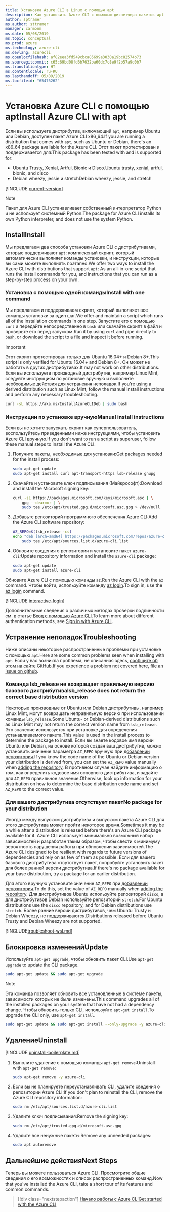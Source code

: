 ```yaml
---
title: Установка Azure CLI в Linux с помощью apt
description: Как установить Azure CLI с помощью диспетчера пакетов apt
author: sptramer
ms.author: sttramer
manager: carmonm
ms.date: 05/08/2019
ms.topic: conceptual
ms.prod: azure
ms.technology: azure-cli
ms.devlang: azurecli
ms.openlocfilehash: af82eea3fd549cbca85699a3030a19bc82574b73
ms.sourcegitcommit: c65c69bd08fd6b7632ba60dc7c8e9f2b57a9d0b7
ms.translationtype: HT
ms.contentlocale: ru-RU
ms.lasthandoff: 05/09/2019
ms.locfileid: "65476262"
---
```

# <a name="install-azure-cli-with-apt"></a><span data-ttu-id="f7ddd-103">Установка Azure CLI с помощью apt</span><span class="sxs-lookup"><span data-stu-id="f7ddd-103">Install Azure CLI with apt</span></span>

<span data-ttu-id="f7ddd-104">Если вы используете дистрибутив, включающий `apt`, например Ubuntu или Debian, доступен пакет Azure CLI x86_64.</span><span class="sxs-lookup"><span data-stu-id="f7ddd-104">If you are running a distribution that comes with `apt`, such as Ubuntu or Debian, there's an x86_64 package available for the Azure CLI.</span></span> <span data-ttu-id="f7ddd-105">Этот пакет протестирован и поддерживается для:</span><span class="sxs-lookup"><span data-stu-id="f7ddd-105">This package has been tested with and is supported for:</span></span>

* <span data-ttu-id="f7ddd-106">Ubuntu Trusty, Xenial, Artful, Bionic и Disco.</span><span class="sxs-lookup"><span data-stu-id="f7ddd-106">Ubuntu trusty, xenial, artful, bionic, and disco</span></span>
* <span data-ttu-id="f7ddd-107">Debian wheezy, jessie и stretch</span><span class="sxs-lookup"><span data-stu-id="f7ddd-107">Debian wheezy, jessie, and stretch</span></span>

[!INCLUDE [current-version](includes/current-version.md)]

> [!NOTE]
>
> <span data-ttu-id="f7ddd-108">Пакет для Azure CLI устанавливает собственный интерпретатор Python и не использует системный Python.</span><span class="sxs-lookup"><span data-stu-id="f7ddd-108">The package for Azure CLI installs its own Python interpreter, and does not use the system Python.</span></span>

## <a name="install"></a><span data-ttu-id="f7ddd-109">Install</span><span class="sxs-lookup"><span data-stu-id="f7ddd-109">Install</span></span>

<span data-ttu-id="f7ddd-110">Мы предлагаем два способа установки Azure CLI с дистрибутивами, которые поддерживают `apt`: комплексный скрипт, который автоматически выполняет команды установки, и инструкции, которые вы сами можете выполнять поэтапно.</span><span class="sxs-lookup"><span data-stu-id="f7ddd-110">We offer two ways to install the Azure CLI with distributions that support `apt`: As an all-in-one script that runs the install commands for you, and instructions that you can run as a step-by-step process on your own.</span></span>

### <a name="install-with-one-command"></a><span data-ttu-id="f7ddd-111">Установка с помощью одной команды</span><span class="sxs-lookup"><span data-stu-id="f7ddd-111">Install with one command</span></span>

<span data-ttu-id="f7ddd-112">Мы предлагаем и поддерживаем скрипт, который выполняет все команды установки за один шаг.</span><span class="sxs-lookup"><span data-stu-id="f7ddd-112">We offer and maintain a script which runs all of the installation commands in one step.</span></span> <span data-ttu-id="f7ddd-113">Запустите его с помощью `curl` и передайте непосредственно в `bash` или скачайте скрипт в файл и проверьте его перед запуском.</span><span class="sxs-lookup"><span data-stu-id="f7ddd-113">Run it by using `curl` and pipe directly to `bash`, or download the script to a file and inspect it before running.</span></span>

> [!IMPORTANT]
> <span data-ttu-id="f7ddd-114">Этот скрипт протестирован только для Ubuntu 16.04+ и Debian 8+.</span><span class="sxs-lookup"><span data-stu-id="f7ddd-114">This script is only verified for Ubuntu 16.04+ and Debian 8+.</span></span> <span data-ttu-id="f7ddd-115">Он может не работать в других дистрибутивах.</span><span class="sxs-lookup"><span data-stu-id="f7ddd-115">It may not work on other distributions.</span></span>
> <span data-ttu-id="f7ddd-116">Если вы используете производный дистрибутив, например Linux Mint, следуйте инструкциям по установке вручную и выполните необходимые действия для устранения неполадок.</span><span class="sxs-lookup"><span data-stu-id="f7ddd-116">If you're using a derived distribution such as Linux Mint, follow the manual install instructions and perform any necessary troubleshooting.</span></span>

```bash
curl -sL https://aka.ms/InstallAzureCLIDeb | sudo bash
```

### <a name="manual-install-instructions"></a><span data-ttu-id="f7ddd-117">Инструкции по установке вручную</span><span class="sxs-lookup"><span data-stu-id="f7ddd-117">Manual install instructions</span></span>

<span data-ttu-id="f7ddd-118">Если вы не хотите запускать скрипт как суперпользователь, воспользуйтесь приведенными ниже инструкциями, чтобы установить Azure CLI вручную.</span><span class="sxs-lookup"><span data-stu-id="f7ddd-118">If you don't want to run a script as superuser, follow these manual steps to install the Azure CLI.</span></span>

1. <span data-ttu-id="f7ddd-119">Получите пакеты, необходимые для установки:</span><span class="sxs-lookup"><span data-stu-id="f7ddd-119">Get packages needed for the install process:</span></span>

    ```bash
    sudo apt-get update
    sudo apt-get install curl apt-transport-https lsb-release gnupg
    ```

2. <span data-ttu-id="f7ddd-120">Скачайте и установите ключ подписывания (Майкрософт):</span><span class="sxs-lookup"><span data-stu-id="f7ddd-120">Download and install the Microsoft signing key:</span></span>

    ```bash
    curl -sL https://packages.microsoft.com/keys/microsoft.asc | \
        gpg --dearmor | \
        sudo tee /etc/apt/trusted.gpg.d/microsoft.asc.gpg > /dev/null
    ```

3. <div id="set-release"/><span data-ttu-id="f7ddd-121">Добавьте репозиторий программного обеспечения Azure CLI:</span><span class="sxs-lookup"><span data-stu-id="f7ddd-121">Add the Azure CLI software repository:</span></span>

    ```bash
    AZ_REPO=$(lsb_release -cs)
    echo "deb [arch=amd64] https://packages.microsoft.com/repos/azure-cli/ $AZ_REPO main" | \
        sudo tee /etc/apt/sources.list.d/azure-cli.list
    ```

4. <span data-ttu-id="f7ddd-122">Обновите сведения о репозитории и установите пакет `azure-cli`:</span><span class="sxs-lookup"><span data-stu-id="f7ddd-122">Update repository information and install the `azure-cli` package:</span></span>

    ```bash
    sudo apt-get update
    sudo apt-get install azure-cli
    ```

<span data-ttu-id="f7ddd-123">Обновите Azure CLI с помощью команды `az`.</span><span class="sxs-lookup"><span data-stu-id="f7ddd-123">Run the Azure CLI with the `az` command.</span></span> <span data-ttu-id="f7ddd-124">Чтобы войти, используйте команду [az login](/cli/azure/reference-index#az-login).</span><span class="sxs-lookup"><span data-stu-id="f7ddd-124">To sign in, use the [az login](/cli/azure/reference-index#az-login) command.</span></span>

[!INCLUDE [interactive-login](includes/interactive-login.md)]

<span data-ttu-id="f7ddd-125">Дополнительные сведения о различных методах проверки подлинности см. в статье [Вход с помощью Azure CLI](authenticate-azure-cli.md).</span><span class="sxs-lookup"><span data-stu-id="f7ddd-125">To learn more about different authentication methods, see [Sign in with Azure CLI](authenticate-azure-cli.md).</span></span>

## <a name="troubleshooting"></a><span data-ttu-id="f7ddd-126">Устранение неполадок</span><span class="sxs-lookup"><span data-stu-id="f7ddd-126">Troubleshooting</span></span>

<span data-ttu-id="f7ddd-127">Ниже описаны некоторые распространенные проблемы при установке с помощью `apt`.</span><span class="sxs-lookup"><span data-stu-id="f7ddd-127">Here are some common problems seen when installing with `apt`.</span></span> <span data-ttu-id="f7ddd-128">Если у вас возникла проблема, не описанная здесь, [сообщите об этом на сайте GitHub](https://github.com/Azure/azure-cli/issues).</span><span class="sxs-lookup"><span data-stu-id="f7ddd-128">If you experience a problem not covered here, [file an issue on github](https://github.com/Azure/azure-cli/issues).</span></span>

### <a name="lsbrelease-does-not-return-the-correct-base-distribution-version"></a><span data-ttu-id="f7ddd-129">Команда lsb_release не возвращает правильную версию базового дистрибутива</span><span class="sxs-lookup"><span data-stu-id="f7ddd-129">lsb_release does not return the correct base distribution version</span></span>

<span data-ttu-id="f7ddd-130">Некоторые производные от Ubuntu или Debian дистрибутивы, например Linux Mint, могут возвращать неправильную версию при использовании команды `lsb_release`.</span><span class="sxs-lookup"><span data-stu-id="f7ddd-130">Some Ubuntu- or Debian-derived distributions such as Linux Mint may not return the correct version name from `lsb_release`.</span></span> <span data-ttu-id="f7ddd-131">Это значение используется при установке для определения устанавливаемого пакета.</span><span class="sxs-lookup"><span data-stu-id="f7ddd-131">This value is used in the install process to determine the package to install.</span></span> <span data-ttu-id="f7ddd-132">Если вы знаете кодовое имя версии Ubuntu или Debian, на основе которой создан ваш дистрибутив, можно установить значение параметра `AZ_REPO` вручную при [добавлении репозитория](#set-release).</span><span class="sxs-lookup"><span data-stu-id="f7ddd-132">If you know the code name of the Ubuntu or Debian version your distribution is derived from, you can set the `AZ_REPO` value manually when [adding the repository](#set-release).</span></span> <span data-ttu-id="f7ddd-133">В противном случае найдите информацию о том, как определить кодовое имя основного дистрибутива, и задайте для `AZ_REPO` правильное значение.</span><span class="sxs-lookup"><span data-stu-id="f7ddd-133">Otherwise, look up information for your distribution on how to determine the base distribution code name and set `AZ_REPO` to the correct value.</span></span>

### <a name="no-package-for-your-distribution"></a><span data-ttu-id="f7ddd-134">Для вашего дистрибутива отсутствует пакет</span><span class="sxs-lookup"><span data-stu-id="f7ddd-134">No package for your distribution</span></span>

<span data-ttu-id="f7ddd-135">Иногда между выпуском дистрибутива и выпуском пакета Azure CLI для этого дистрибутива может пройти некоторое время.</span><span class="sxs-lookup"><span data-stu-id="f7ddd-135">Sometimes it may be a while after a distribution is released before there's an Azure CLI package available for it.</span></span> <span data-ttu-id="f7ddd-136">Azure CLI использует минимально возможный набор зависимостей и разработан таким образом, чтобы свести к минимуму вероятность нарушения работы при обновлении зависимостей.</span><span class="sxs-lookup"><span data-stu-id="f7ddd-136">The Azure CLI designed to be resilient with regards to future versions of dependencies and rely on as few of them as possible.</span></span> <span data-ttu-id="f7ddd-137">Если для вашего базового дистрибутива отсутствует пакет, попробуйте установить пакет для более ранней версии дистрибутива.</span><span class="sxs-lookup"><span data-stu-id="f7ddd-137">If there's no package available for your base distribution, try a package for an earlier distribution.</span></span>

<span data-ttu-id="f7ddd-138">Для этого вручную установите значение `AZ_REPO` при [добавлении репозитория](#set-release).</span><span class="sxs-lookup"><span data-stu-id="f7ddd-138">To do this, set the value of `AZ_REPO` manually when [adding the repository](#set-release).</span></span> <span data-ttu-id="f7ddd-139">Для дистрибутивов Ubuntu используйте репозиторий `disco`, а для дистрибутивов Debian используйте репозиторий `stretch`.</span><span class="sxs-lookup"><span data-stu-id="f7ddd-139">For Ubuntu distributions use the `disco` repository, and for Debian distributions use `stretch`.</span></span> <span data-ttu-id="f7ddd-140">Более ранние версии дистрибутивов, чем Ubuntu Trusty и Debian Wheezy, не поддерживаются.</span><span class="sxs-lookup"><span data-stu-id="f7ddd-140">Distributions released before Ubuntu Trusty and Debian Wheezy are not supported.</span></span>

[!INCLUDE[troubleshoot-wsl.md](includes/troubleshoot-wsl.md)]

## <a name="update"></a><span data-ttu-id="f7ddd-141">Блокировка изменений</span><span class="sxs-lookup"><span data-stu-id="f7ddd-141">Update</span></span>

<span data-ttu-id="f7ddd-142">Используйте `apt-get upgrade`, чтобы обновить пакет CLI.</span><span class="sxs-lookup"><span data-stu-id="f7ddd-142">Use `apt-get upgrade` to update the CLI package.</span></span>

   ```bash
   sudo apt-get update && sudo apt-get upgrade
   ```

> [!NOTE]
> <span data-ttu-id="f7ddd-143">Эта команда позволяет обновить все установленные в системе пакеты, зависимости которых не были изменены.</span><span class="sxs-lookup"><span data-stu-id="f7ddd-143">This command upgrades all of the installed packages on your system that have not had a dependency change.</span></span>
> <span data-ttu-id="f7ddd-144">Чтобы обновить только CLI, используйте `apt-get install`.</span><span class="sxs-lookup"><span data-stu-id="f7ddd-144">To upgrade the CLI only, use `apt-get install`.</span></span>
> 
> ```bash
> sudo apt-get update && sudo apt-get install --only-upgrade -y azure-cli
> ```

## <a name="uninstall"></a><span data-ttu-id="f7ddd-145">Удаление</span><span class="sxs-lookup"><span data-stu-id="f7ddd-145">Uninstall</span></span>

[!INCLUDE [uninstall-boilerplate.md](includes/uninstall-boilerplate.md)]

1. <span data-ttu-id="f7ddd-146">Выполите удаление с помощью команды `apt-get remove`:</span><span class="sxs-lookup"><span data-stu-id="f7ddd-146">Uninstall with `apt-get remove`:</span></span>

    ```bash
    sudo apt-get remove -y azure-cli
    ```

2. <span data-ttu-id="f7ddd-147">Если вы не планируете переустанавливать CLI, удалите сведения о репозитории Azure CLI:</span><span class="sxs-lookup"><span data-stu-id="f7ddd-147">If you don't plan to reinstall the CLI, remove the Azure CLI repository information:</span></span>

   ```bash
   sudo rm /etc/apt/sources.list.d/azure-cli.list
   ```

3. <span data-ttu-id="f7ddd-148">Удалите ключ подписывания:</span><span class="sxs-lookup"><span data-stu-id="f7ddd-148">Remove the signing key:</span></span>

    ```bash
    sudo rm /etc/apt/trusted.gpg.d/microsoft.asc.gpg
    ```

4. <span data-ttu-id="f7ddd-149">Удалите все ненужные пакеты:</span><span class="sxs-lookup"><span data-stu-id="f7ddd-149">Remove any unneeded packages:</span></span>

   ```bash
   sudo apt autoremove
   ```

## <a name="next-steps"></a><span data-ttu-id="f7ddd-150">Дальнейшие действия</span><span class="sxs-lookup"><span data-stu-id="f7ddd-150">Next Steps</span></span>

<span data-ttu-id="f7ddd-151">Теперь вы можете пользоваться Azure CLI. Просмотрите общие сведения о его возможностях и список распространенных команд.</span><span class="sxs-lookup"><span data-stu-id="f7ddd-151">Now that you've installed the Azure CLI, take a short tour of its features and common commands.</span></span>

> [!div class="nextstepaction"]
> [<span data-ttu-id="f7ddd-152">Начало работы с Azure CLI</span><span class="sxs-lookup"><span data-stu-id="f7ddd-152">Get started with the Azure CLI</span></span>](get-started-with-azure-cli.md)
